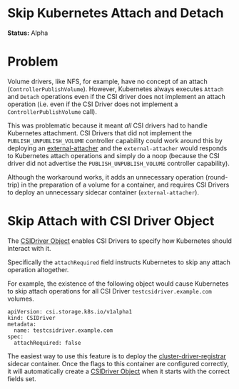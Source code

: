 # Skip Kubernetes Attach and Detach

**Status:** Alpha

# Problem

Volume drivers, like NFS, for example, have no concept of an attach (`ControllerPublishVolume`). However, Kubernetes always executes `Attach` and `Detach` operations even if the CSI driver does not implement an attach operation (i.e. even if the CSI Driver does not implement a `ControllerPublishVolume` call).

This was problematic because it meant *all* CSI drivers had to handle Kubernetes attachment. CSI Drivers that did not implement the `PUBLISH_UNPUBLISH_VOLUME` controller capability could work around this by deploying an [external-attacher](external-attacher.md) and the `external-attacher` would responds to Kubernetes attach operations and simply do a noop (because the CSI driver did not advertise the `PUBLISH_UNPUBLISH_VOLUME` controller capability).

Although the workaround works, it adds an unnecessary operation (round-trip) in the preparation of a volume for a container, and requires CSI Drivers to deploy an unnecessary sidecar container (`external-attacher`).

# Skip Attach with CSI Driver Object

The [CSIDriver Object](csi-driver-object.md) enables CSI Drivers to specify how Kubernetes should interact with it.

Specifically the `attachRequired` field instructs Kubernetes to skip any attach operation altogether.

For example, the existence of the following object would cause Kubernetes to skip attach operations for all CSI Driver `testcsidriver.example.com` volumes.

```
apiVersion: csi.storage.k8s.io/v1alpha1
kind: CSIDriver
metadata:
  name: testcsidriver.example.com
spec:
  attachRequired: false
```

The easiest way to use this feature is to deploy the [cluster-driver-registrar](cluster-driver-registrar.md) sidecar container. Once the flags to this container are configured correctly, it will automatically create a [CSIDriver Object](csi-driver-object.md) when it starts with the correct fields set.
